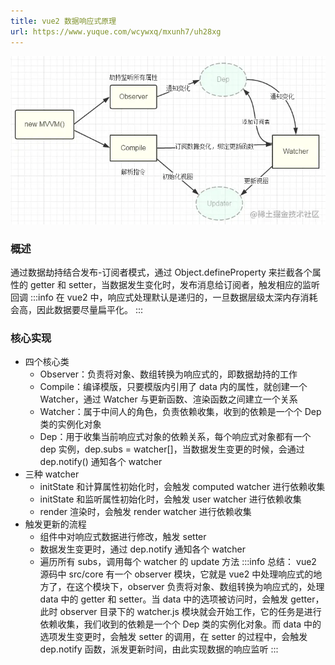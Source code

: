 ```yaml
---
title: vue2 数据响应式原理
url: https://www.yuque.com/wcywxq/mxunh7/uh28xg
---
```


![image.png](../../../assets/uh28xg/1648097561264-8c56f955-19f3-4a9b-9879-29fec37fd5f0.png) <a name="KIdSB"></a>

### 概述

通过数据劫持结合发布-订阅者模式，通过 Object.defineProperty 来拦截各个属性的 getter 和 setter，当数据发生变化时，发布消息给订阅者，触发相应的监听回调
:::info
在 vue2 中，响应式处理默认是递归的，一旦数据层级太深内存消耗会高，因此数据要尽量扁平化。
::: <a name="JRAeb"></a>

### 核心实现

- 四个核心类
  - Observer：负责将对象、数组转换为响应式的，即数据劫持的工作
  - Compile：编译模版，只要模版内引用了 data 内的属性，就创建一个 Watcher，通过 Watcher 与更新函数、渲染函数之间建立一个关系
  - Watcher：属于中间人的角色，负责依赖收集，收到的依赖是一个个 Dep 类的实例化对象
  - Dep：用于收集当前响应式对象的依赖关系，每个响应式对象都有一个 dep 实例，dep.subs = watcher\[]，当数据发生变更的时候，会通过 dep.notify() 通知各个 watcher
- 三种 watcher
  - initState 和计算属性初始化时，会触发 computed watcher 进行依赖收集
  - initState 和监听属性初始化时，会触发 user watcher 进行依赖收集
  - render 渲染时，会触发 render watcher 进行依赖收集
- 触发更新的流程
  - 组件中对响应式数据进行修改，触发 setter
  - 数据发生变更时，通过 dep.notify 通知各个 watcher
  - 遍历所有 subs，调用每个 watcher 的 update 方法
    :::info
    总结：
    vue2 源码中 src/core 有一个 observer 模块，它就是 vue2 中处理响应式的地方了，在这个模块下，observer 负责将对象、数组转换为响应式的，处理 data 中的 getter 和 setter。当 data 中的选项被访问时，会触发 getter，此时 observer 目录下的 watcher.js 模块就会开始工作，它的任务是进行依赖收集，我们收到的依赖是一个个 Dep 类的实例化对象。而 data 中的选项发生变更时，会触发 setter 的调用，在 setter 的过程中，会触发 dep.notify 函数，派发更新时间，由此实现数据的响应监听
    :::

